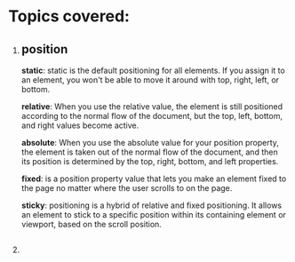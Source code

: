 # Topics covered:

1. ## position

   **static**: static is the default positioning for all elements. If you assign it to an element, you won't be able to move it around with top, right, left, or bottom.

   **relative**: When you use the relative value, the element is still positioned according to the normal flow of the document, but the top, left, bottom, and right values become active.

   **absolute**: When you use the absolute value for your position property, the element is taken out of the normal flow of the document, and then its position is determined by the top, right, bottom, and left properties.

   **fixed**: is a position property value that lets you make an element fixed to the page no matter where the user scrolls to on the page.

   **sticky**: positioning is a hybrid of relative and fixed positioning. It allows an element to stick to a specific position within its containing element or viewport, based on the scroll position.

2. ##
